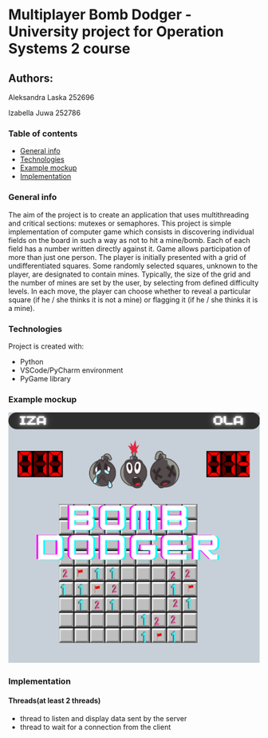 # Multiplayer Bomb Dodger - University project for Operation Systems 2 course
## Authors:
Aleksandra Laska 252696

Izabella Juwa 252786
### Table of contents
* [General info](#general-info)
* [Technologies](#technologies)
* [Example mockup](#example-mockup)
* [Implementation](#implementation)


### General info
The aim of the project is to create an application that uses multithreading and critical sections: mutexes or semaphores.
This project is simple implementation of computer game which consists in discovering individual fields on the board in such a way as not to hit a mine/bomb. Each of each field has a number written directly against it. Game allows participation of more than just one person. The player is initially presented with a grid of undifferentiated squares. Some randomly selected squares, unknown to the player, are designated to contain mines. Typically, the size of the grid and the number of mines are set by the user, by selecting from defined difficulty levels. In each move, the player can choose whether to reveal a particular square (if he / she thinks it is not a mine) or flagging it (if he / she thinks it is a mine).
	
### Technologies
Project is created with:
* Python 
* VSCode/PyCharm environment
* PyGame library
	
### Example mockup
![alt text](https://github.com/Belliee/SO2/blob/readmeFile/GAME.png)

### Implementation
#### Threads(at least 2 threads)
* thread to listen and display data sent by the server
* thread to wait for a connection from the client

